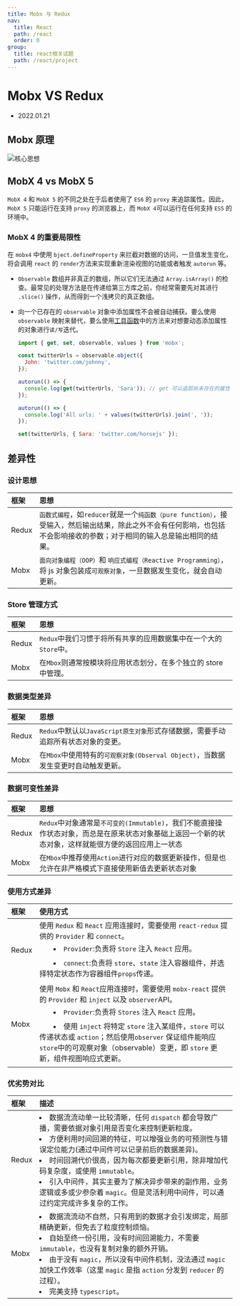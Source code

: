 ```yaml
---
title: Mobx 与 Redux
nav:
  title: React
  path: /react
  order: 0
group:
  title: react相关试题
  path: /react/project
---
```


# Mobx VS Redux

- 2022.01.21

## Mobx 原理

![核心思想](https://cn.mobx.js.org/flow.png)

## MobX 4 vs MobX 5

`MobX 4` 和 `MobX 5` 的不同之处在于后者使用了 `ES6` 的 `proxy` 来追踪属性。因此，`MobX 5` 只能运行在支持 `proxy` 的浏览器上，而 `MobX 4`可以运行在任何支持 `ES5` 的环境中。

### MobX 4 的重要局限性

在 `mobx4` 中使用 `bject.defineProperty` 来拦截对数据的访问，一旦值发生变化，将会调用 `react` 的 `render`方法来实现重新渲染视图的功能或者触发 `autorun` 等。

- `Observable` 数组并非真正的数组，所以它们无法通过 `Array.isArray()` 的检查。最常见的处理方法是在传递给第三方库之前，你经常需要先对其进行 `.slice()` 操作，从而得到一个浅拷贝的真正数组。

- 向一个已存在的 `observable` 对象中添加属性不会被自动捕获。要么使用 `observable` 映射来替代，要么使用[工具函数](https://cn.mobx.js.org/refguide/object-api.html)中的方法来对想要动态添加属性的对象进行`读/写`迭代。

  ```js
  import { get, set, observable, values } from 'mobx';

  const twitterUrls = observable.object({
    John: 'twitter.com/johnny',
  });

  autorun(() => {
    console.log(get(twitterUrls, 'Sara')); // get 可以追踪尚未存在的属性
  });

  autorun(() => {
    console.log('All urls: ' + values(twitterUrls).join(', '));
  });

  set(twitterUrls, { Sara: 'twitter.com/horsejs' });
  ```

## 差异性

### 设计思想

| 框架  | 思想                                                                                                                                                                     |
| :---- | :----------------------------------------------------------------------------------------------------------------------------------------------------------------------- |
| Redux | `函数式编程`，如`reducer`就是一个`纯函数（pure function）`，接受输入，然后输出结果，除此之外不会有任何影响，也包括不会影响接收的参数；对于相同的输入总是输出相同的结果。 |
| Mobx  | `面向对象编程（OOP）`和 `响应式编程（Reactive Programming）`，将 js 对象包装成`可观察对象`，一旦数据发生变化，就会自动更新。                                             |

### Store 管理方式

| 框架  | 思想                                                             |
| :---- | :--------------------------------------------------------------- |
| Redux | `Redux`中我们习惯于将所有共享的应用数据集中在一个大的`Store`中。 |
| Mobx  | 在`Mbox`则通常按模块将应用状态划分，在多个独立的 store 中管理。  |

### 数据类型差异

| 框架  | 思想                                                                              |
| :---- | :-------------------------------------------------------------------------------- |
| Redux | `Redux`中默认以`JavaScript原生对象`形式存储数据，需要手动追踪所有状态对象的变更。 |
| Mobx  | 在`Mbox`中使用特有的`可观察对象(Observal Object)`，当数据发生变更时自动触发更新。 |

### 数据可变性差异

| 框架  | 思想                                                                                                                                                 |
| :---- | :--------------------------------------------------------------------------------------------------------------------------------------------------- |
| Redux | `Redux`中对象通常是`不可变的(Immutable)`，我们不能直接操作状态对象，而总是在原来状态对象基础上返回一个新的状态对象，这样就能很方便的返回应用上一状态 |
| Mobx  | 在`Mbox`中推荐使用`Action`进行对应的数据更新操作，但是也允许在非严格模式下直接使用新值去更新状态对象                                                 |

### 使用方式差异

| 框架  | 使用方式                                                                                                                                                                                                                                                                                                                                                                                                                                                    |
| :---- | :---------------------------------------------------------------------------------------------------------------------------------------------------------------------------------------------------------------------------------------------------------------------------------------------------------------------------------------------------------------------------------------------------------------------------------------------------------- |
| Redux | 使用 `Redux` 和 `React` 应用连接时，需要使用 `react-redux` 提供的 `Provider` 和 `connect`。<li style="text-indent:2em;padding: 0.25em 0;">`Provider`:负责将 `Store` 注入 `React` 应用。</li> <li style="text-indent:2em;padding: 0.25em 0;">`connect`:负责将 `store`、`state` 注入容器组件，并选择特定状态作为容器组件`props`传递。</li>                                                                                                                    |
| Mobx  | 使用 `Mobx` 和 `React`应用连接时，需要使用 `mobx-react` 提供的 `Provider` 和 `inject` 以及 `observer`API。<li style="text-indent:2em;padding: 0.25em 0;">`Provider`:负责将 `Stores` 注入 `React` 应用。</li> <li style="text-indent:2em;padding: 0.25em 0;">使用 `inject` 将特定 `store` 注入某组件，`store` 可以传递状态或 `action`；然后使用`observer` 保证组件能响应 `store`中的可观察对象（observable）变更，即 `store` 更新，组件视图响应式更新。</li> |

### 优劣势对比

| 框架  | 描述                                                                                                                                                                                                                                                                                                                                                                                                                                                 |
| :---- | :--------------------------------------------------------------------------------------------------------------------------------------------------------------------------------------------------------------------------------------------------------------------------------------------------------------------------------------------------------------------------------------------------------------------------------------------------- |
| Redux | <li>数据流流动单一比较清晰，任何 `dispatch` 都会导致广播，需要依据对象引用是否变化来控制更新粒度。</li><li>方便利用时间回溯的特征，可以增强业务的可预测性与错误定位能力(通过中间件可以记录前后的数据差异)。</li><li>时间回溯代价很高，因为每次都要更新引用，除非增加代码复杂度，或使用 `immutable`。</li><li>引入中间件，其实主要为了解决异步带来的副作用，业务逻辑或多或少参杂着 `magic`。但是灵活利用中间件，可以通过约定完成许多复杂的工作。</li> |
| Mobx  | <li>数据流流动不自然，只有用到的数据才会引发绑定，局部精确更新，但免去了粒度控制烦恼。</li><li>自始至终一份引用，没有时间回溯能力，不需要 `immutable`，也没有复制对象的额外开销。</li> <li>由于没有 `magic`，所以没有中间件机制，没法通过 `magic` 加快工作效率（这里 `magic` 是指 `action` 分发到 `reducer` 的过程）。</li><li>完美支持 `typescript`。</li>                                                                                          |
